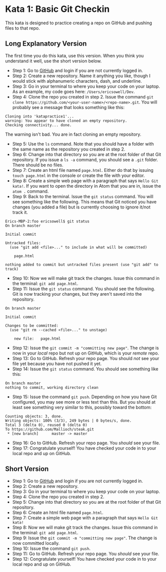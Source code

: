 # Kata 1: Basic Git Checkin

This kata is designed to practice creating a repo on GitHub and pushing files to that repo.

## Long Explanatory Version

The first time you do this kata, use this version. When you think you understand it well, use the short version below.

* Step 1: Go to [GitHub](https://github.com) and login if you are not currently logged in.
* Step 2: Create a new repository. Name it anything you like, though I would stick with alphanumeric characters, dash, and underline.
* Step 3: Go in your terminal to where you keep your code on your laptop. As an example, my code goes here: `/Users/ericsowell/Dev`.
* Step 4: Clone the repo you created in step 2. Issue the command `git clone https://github.com/<your-user-name>/<repo-name>.git`.
You will probably see a message that looks something like this:
```
Cloning into 'katapractice1'...
warning: You appear to have cloned an empty repository.
Checking connectivity... done.
```
The warning isn't bad. You are in fact cloning an empty repository.
* Step 5: Use the `ls` command. Note that you should have a folder with the same name as the repository you created in step 2.
* Step 6: Change into that directory so you are at the root folder of that Git repository. If you issue a `ls -a` command, you should see a `.git` folder. There should be no files.
* Step 7: Create an html file named `page.html`. Either do that by issuing `touch page.html` in the console or create the file with your editor.
* Step 8: Create a simple web page with a paragraph that says `Hello Git kata!`. If you want to open the directory in Atom that you are in, issue the `atom .` command.
* Step 9: Back to the terminal. Issue the `git status` command. You will see something like the following. This means that Git noticed you have changes (you added a file) but is currently choosing to ignore it/not track it.
```
Erics-MBP-2:foo ericsowell$ git status
On branch master

Initial commit

Untracked files:
  (use "git add <file>..." to include in what will be committed)

	page.html

nothing added to commit but untracked files present (use "git add" to track)
```
* Step 10: Now we will make git track the changes. Issue this command in the terminal: `git add page.html`.
* Step 11: Issue the `git status` command. You should see the following. Git is now tracking your changes, but they aren't saved into the repository.
```
On branch master

Initial commit

Changes to be committed:
  (use "git rm --cached <file>..." to unstage)

	new file:   page.html
```
* Step 12: Issue the `git commit -m "committing new page"`. The change is now in your *local* repo but not up on GitHub, which is your *remote* repo.
* Step 13: Go to GitHub. Refresh your repo page. You should *not* see your file yet because you have not pushed it yet.
* Step 14: Issue the `git status` command. You should see something like this:
```
On branch master
nothing to commit, working directory clean
```
* Step 15: Issue the command `git push`. Depending on how you have Git configured, you may see more or less text than this. But you should at least see something very similar to this, possibly toward the bottom:
```
Counting objects: 3, done.
Writing objects: 100% (3/3), 249 bytes | 0 bytes/s, done.
Total 3 (delta 0), reused 0 (delta 0)
To https://github.com/Mallioch/steak.git
 * [new branch]      master -> master
```
* Step 16: Go to GitHub. Refresh your repo page. You *should* see your file.
* Step 17: Congratulate yourself! You have checked your code in to your local repo and up on GitHub.

## Short Version

* Step 1: Go to [GitHub](https://github.com) and login if you are not currently logged in.
* Step 2: Create a new repository.
* Step 3: Go in your terminal to where you keep your code on your laptop.
* Step 4: Clone the repo you created in step 2.
* Step 5: Change into that directory so you are at the root folder of that Git repository.
* Step 6: Create an html file named `page.html`.
* Step 7: Create a simple web page with a paragraph that says `Hello Git kata!`
* Step 8: Now we will make git track the changes. Issue this command in the terminal: `git add page.html`.
* Step 9: Issue the `git commit -m "committing new page"`. The change is now committed locally.
* Step 10: Issue the command `git push`.
* Step 11: Go to GitHub. Refresh your repo page. You *should* see your file.
* Step 12: Congratulate yourself! You have checked your code in to your local repo and up on GitHub.
